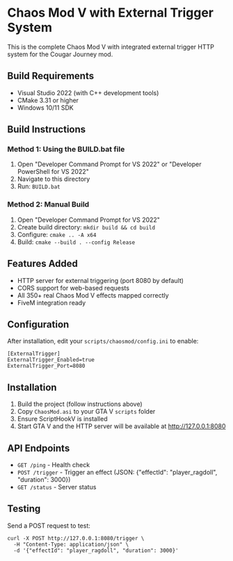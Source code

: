 # Chaos Mod V with External Trigger System

This is the complete Chaos Mod V with integrated external trigger HTTP system for the Cougar Journey mod.

## Build Requirements

- Visual Studio 2022 (with C++ development tools)
- CMake 3.31 or higher
- Windows 10/11 SDK

## Build Instructions

### Method 1: Using the BUILD.bat file
1. Open "Developer Command Prompt for VS 2022" or "Developer PowerShell for VS 2022"
2. Navigate to this directory
3. Run: `BUILD.bat`

### Method 2: Manual Build
1. Open "Developer Command Prompt for VS 2022"
2. Create build directory: `mkdir build && cd build`
3. Configure: `cmake .. -A x64`
4. Build: `cmake --build . --config Release`

## Features Added

- HTTP server for external triggering (port 8080 by default)
- CORS support for web-based requests
- All 350+ real Chaos Mod V effects mapped correctly
- FiveM integration ready

## Configuration

After installation, edit your `scripts/chaosmod/config.ini` to enable:
```
[ExternalTrigger]
ExternalTrigger_Enabled=true
ExternalTrigger_Port=8080
```

## Installation

1. Build the project (follow instructions above)
2. Copy `ChaosMod.asi` to your GTA V `scripts` folder
3. Ensure ScriptHookV is installed
4. Start GTA V and the HTTP server will be available at http://127.0.0.1:8080

## API Endpoints

- `GET /ping` - Health check
- `POST /trigger` - Trigger an effect (JSON: {"effectId": "player_ragdoll", "duration": 3000})
- `GET /status` - Server status

## Testing

Send a POST request to test:
```
curl -X POST http://127.0.0.1:8080/trigger \
  -H "Content-Type: application/json" \
  -d '{"effectId": "player_ragdoll", "duration": 3000}'
```